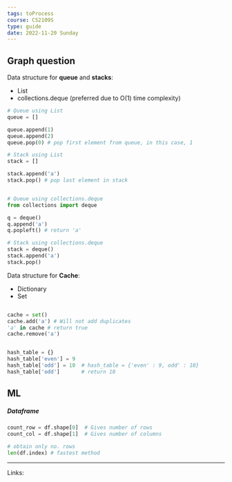 ```yaml
---
tags: toProcess
course: CS2109S
type: guide
date: 2022-11-20 Sunday
---
```


## Graph question

Data structure for **queue** and **stacks**:
- List 
- collections.deque (preferred due to O(1) time complexity)

```python
# Queue using List
queue = []

queue.append(1)
queue.append(2)
queue.pop(0) # pop first element from queue, in this case, 1

# Stack using List
stack = []

stack.append('a')
stack.pop() # pop last element in stack


# Queue using collections.deque
from collections import deque

q = deque()
q.append('a')
q.popleft() # return 'a'

# Stack using collections.deque
stack = deque()
stack.append('a')
stack.pop()
```

Data structure for **Cache**: 
- Dictionary
- Set

```python

cache = set()
cache.add('a') # Will not add duplicates
'a' in cache # return true
cache.remove('a')


hash_table = {}
hash_table['even'] = 9
hash_table['odd'] = 10  # hash_table = {'even' : 9, odd' : 10}
hash_table['odd']       # return 10

```


## ML

##### Dataframe

```python
count_row = df.shape[0]  # Gives number of rows
count_col = df.shape[1]  # Gives number of columns

# obtain only no. rows
len(df.index) # fastest method


```

---
Links:

